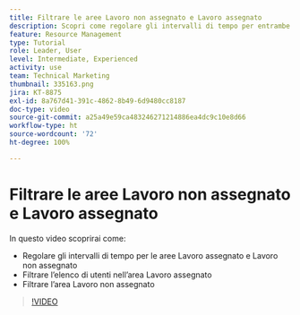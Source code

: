 ```yaml
---
title: Filtrare le aree Lavoro non assegnato e Lavoro assegnato
description: Scopri come regolare gli intervalli di tempo per entrambe le aree, filtrare l’elenco di utenti nell’area di lavoro assegnata e filtrare l’area di lavoro non assegnata.
feature: Resource Management
type: Tutorial
role: Leader, User
level: Intermediate, Experienced
activity: use
team: Technical Marketing
thumbnail: 335163.png
jira: KT-8875
exl-id: 8a767d41-391c-4862-8b49-6d9480cc8187
doc-type: video
source-git-commit: a25a49e59ca483246271214886ea4dc9c10e8d66
workflow-type: ht
source-wordcount: '72'
ht-degree: 100%

---
```


# Filtrare le aree Lavoro non assegnato e Lavoro assegnato

In questo video scoprirai come:

* Regolare gli intervalli di tempo per le aree Lavoro assegnato e Lavoro non assegnato
* Filtrare l’elenco di utenti nell’area Lavoro assegnato
* Filtrare l’area Lavoro non assegnato

>[!VIDEO](https://video.tv.adobe.com/v/335163/?quality=12&learn=on)
